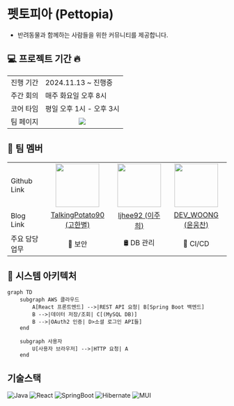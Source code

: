 # 펫토피아 (Pettopia)
- 반려동물과 함께하는 사람들을 위한 커뮤니티를 제공합니다.

## 💻 프로젝트 기간 🔥
<table>
  <tr>
    <td>진행 기간</td>
    <td>2024.11.13 ~ 진행중 </td>
  </tr>
  <tr>
    <td>주간 회의</td>
    <td>매주 화요일 오후 8시</td>
  </tr>
  <tr>
    <td>코어 타임</td>
    <td>평일 오후 1시 - 오후 3시</td>
  </tr>
  <tr>
    <td>팀 페이지</td>
<td align="center"><a href="https://shadowed-plier-7d6.notion.site/Pettopia-13dbd3f53d9080419167fc56b655bd45"><img src ="https://img.shields.io/badge/Notion-%23000000.svg?style=for-the-badge&logo=notion&logoColor=white"></a></td>
  </tr>
</table>

## 👤 팀 멤버
  <table>
    <tr>
      <td>Github Link</td>
      <td align="center"><a href="https://github.com/TalkingPotato90"><img src="https://avatars.githubusercontent.com/u/138276030?v=4" width="100"></a></td>
      <td align="center"><a href="https://github.com/ljhee92"><img src="https://avatars.githubusercontent.com/u/77716414?v=4" width="100"></a></td>
      <td align="center"><a href="https://github.com/dbsdndcks"><img src="https://avatars.githubusercontent.com/u/106324609?v=4" width="100"></a></td>
    </tr>
    <tr>
      <td>Blog Link</td>
      <td align="center"><a href="https://talkingpotato90.github.io/">TalkingPotato90 (고한별)</a></td>
      <td align="center"><a href="https://ju-heee.tistory.com/">ljhee92 (이주희)</a></td>
      <td align="center"><a href="https://velog.io/@sunset_1839/posts">DEV_WOONG (윤웅찬)</a></td>
    </tr>
        <tr>
      <td>주요 담당업무</td>
      <td align="center">🔐 보안</a></td>
      <td align="center">🛢️ DB 관리</a></td>
      <td align="center">📢 CI/CD</a></td>
    </tr>
  </table>

## 🌈 시스템 아키텍처
```mermaid
graph TD
    subgraph AWS 클라우드
        A[React 프론트엔드] -->|REST API 요청| B[Spring Boot 백엔드]
        B -->|데이터 저장/조회| C[(MySQL DB)]
        B -->|OAuth2 인증| D>소셜 로그인 API들]
    end

    subgraph 사용자
        U[사용자 브라우저] -->|HTTP 요청| A
    end
```

## 기술스택
![Java](https://img.shields.io/badge/jdk21-%23ED8B00.svg?style=for-the-badge&logo=openjdk&logoColor=white)
![React](https://img.shields.io/badge/react-%2320232a.svg?style=for-the-badge&logo=react&logoColor=%2361DAFB)
![SpringBoot](https://img.shields.io/badge/springboot-6DB33F?style=for-the-badge&logo=springboot&logoColor=white)
![Hibernate](https://img.shields.io/badge/jpa-59666C?style=for-the-badge&logo=Hibernate&logoColor=white)
![MUI](https://img.shields.io/badge/MUI-%230081CB.svg?style=for-the-badge&logo=mui&logoColor=white)
